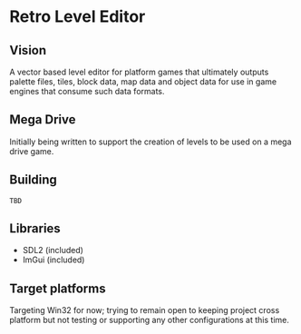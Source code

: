 # Retro Level Editor

## Vision
A vector based level editor for platform games that ultimately outputs palette files, tiles, block data, map data and object data for use in game engines that consume such data formats.

## Mega Drive
Initially being written to support the creation of levels to be used on a mega drive game.

## Building

`TBD`


## Libraries

* SDL2 (included)
* ImGui (included)

## Target platforms

Targeting Win32 for now; trying to remain open to keeping project cross platform but not testing or supporting any other configurations at this time.
